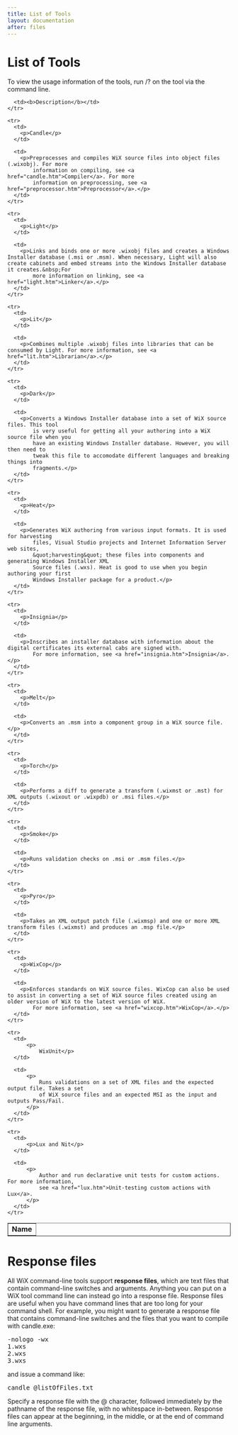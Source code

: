 ```yaml
---
title: List of Tools
layout: documentation
after: files
---
```

# List of Tools

To view the usage information of the tools, run /? on the tool via the command line.

  <table border="1">
    <tr>
      <td><b>Name</b></td>

      <td><b>Description</b></td>
    </tr>

    <tr>
      <td>
        <p>Candle</p>
      </td>

      <td>
        <p>Preprocesses and compiles WiX source files into object files (.wixobj). For more 
            information on compiling, see <a href="candle.htm">Compiler</a>. For more 
            information on preprocessing, see <a href="preprocessor.htm">Preprocessor</a>.</p>
      </td>
    </tr>

    <tr>
      <td>
        <p>Light</p>
      </td>

      <td>
        <p>Links and binds one or more .wixobj files and creates a Windows Installer database (.msi or .msm). When necessary, Light will also create cabinets and embed streams into the Windows Installer database it creates.&nbsp;For 
            more information on linking, see <a href="light.htm">Linker</a>.</p>
      </td>
    </tr>

    <tr>
      <td>
        <p>Lit</p>
      </td>

      <td>
        <p>Combines multiple .wixobj files into libraries that can be consumed by Light. For more information, see <a href="lit.htm">Librarian</a>.</p>
      </td>
    </tr>

    <tr>
      <td>
        <p>Dark</p>
      </td>

      <td>
        <p>Converts a Windows Installer database into a set of WiX source files. This tool 
            is very useful for getting all your authoring into a WiX source file when you 
            have an existing Windows Installer database. However, you will then need to 
            tweak this file to accomodate different languages and breaking things into 
            fragments.</p>
      </td>
    </tr>

    <tr>
      <td>
        <p>Heat</p>
      </td>

      <td>
        <p>Generates WiX authoring from various input formats. It is used for harvesting 
            files, Visual Studio projects and Internet Information Server web sites, 
            &quot;harvesting&quot; these files into components and generating Windows Installer XML 
            Source files (.wxs). Heat is good to use when you begin authoring your first 
            Windows Installer package for a product.</p>
      </td>
    </tr>

    <tr>
      <td>
        <p>Insignia</p>
      </td>

      <td>
        <p>Inscribes an installer database with information about the digital certificates its external cabs are signed with. 
            For more information, see <a href="insignia.htm">Insignia</a>.</p>
      </td>
    </tr>

    <tr>
      <td>
        <p>Melt</p>
      </td>

      <td>
        <p>Converts an .msm into a component group in a WiX source file.</p>
      </td>
    </tr>

    <tr>
      <td>
        <p>Torch</p>
      </td>

      <td>
        <p>Performs a diff to generate a transform (.wixmst or .mst) for XML outputs (.wixout or .wixpdb) or .msi files.</p>
      </td>
    </tr>

    <tr>
      <td>
        <p>Smoke</p>
      </td>

      <td>
        <p>Runs validation checks on .msi or .msm files.</p>
      </td>
    </tr>

    <tr>
      <td>
        <p>Pyro</p>
      </td>

      <td>
        <p>Takes an XML output patch file (.wixmsp) and one or more XML transform files (.wixmst) and produces an .msp file.</p>
      </td>
    </tr>

    <tr>
      <td>
        <p>WixCop</p>
      </td>

      <td>
        <p>Enforces standards on WiX source files. WixCop can also be used to assist in converting a set of WiX source files created using an older version of WiX to the latest version of WiX. 
            For more information, see <a href="wixcop.htm">WixCop</a>.</p>
      </td>
    </tr>

    <tr>
      <td>
          <p>
              WixUnit</p>
      </td>

      <td>
          <p>
              Runs validations on a set of XML files and the expected output file. Takes a set 
              of WiX source files and an expected MSI as the input and outputs Pass/Fail.
          </p>
      </td>
    </tr>

    <tr>
      <td>
          <p>Lux and Nit</p>
      </td>

      <td>
          <p>
              Author and run declarative unit tests for custom actions. For more information,
              see <a href="lux.htm">Unit-testing custom actions with Lux</a>.
          </p>
      </td>
    </tr>
  </table>

  <h1>Response files</h1>

  <p>All WiX command-line tools support <strong>response files</strong>, which are text files that contain command-line switches and arguments. Anything you can put on a WiX tool command line can instead go into a response file. Response files are useful when you have command lines that are too long for your command shell. For example, you might want to generate a response file that contains command-line switches and the files that you want to compile with candle.exe:</p>
  <pre>
-nologo -wx
1.wxs
2.wxs 
3.wxs
</pre>

  <p>and issue a command like:</p>
  <pre>
candle @listOfFiles.txt
</pre>

  <p>Specify a response file with the @ character, followed immediately by the pathname of the response file, with no whitespace in-between. Response files can appear at the beginning, in the middle, or at the end of command line arguments.</p>
